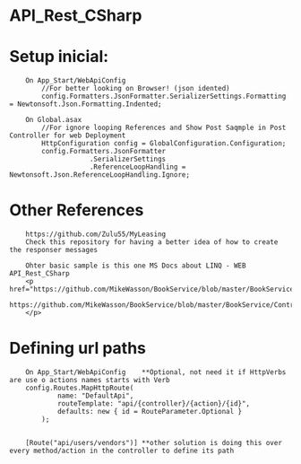 # API_Rest_CSharp

#		Setup inicial:
		
		On App_Start/WebApiConfig
            //For better looking on Browser! (json idented)
            config.Formatters.JsonFormatter.SerializerSettings.Formatting = Newtonsoft.Json.Formatting.Indented;
			
		On Global.asax
			//For ignore looping References and Show Post Saqmple in Post Controller for web Deployment
            HttpConfiguration config = GlobalConfiguration.Configuration;
            config.Formatters.JsonFormatter
                        .SerializerSettings
                        .ReferenceLoopHandling = Newtonsoft.Json.ReferenceLoopHandling.Ignore;
#		Other References						
		https://github.com/Zulu55/MyLeasing
		Check this repository for having a better idea of how to create the responser messages

		Ohter basic sample is this one MS Docs about LINQ - WEB API_Rest_CSharp
		<p href="https://github.com/MikeWasson/BookService/blob/master/BookService/Controllers/BooksController.cs">	
			https://github.com/MikeWasson/BookService/blob/master/BookService/Controllers/BooksController.cs
		</p>


#		Defining url paths
		On App_Start/WebApiConfig    **Optional, not need it if HttpVerbs are use o actions names starts with Verb
		config.Routes.MapHttpRoute(
                name: "DefaultApi",
                routeTemplate: "api/{controller}/{action}/{id}",
                defaults: new { id = RouteParameter.Optional }
            );
			
			
        [Route("api/users/vendors")] **other solution is doing this over every method/action in the controller to define its path
		
          